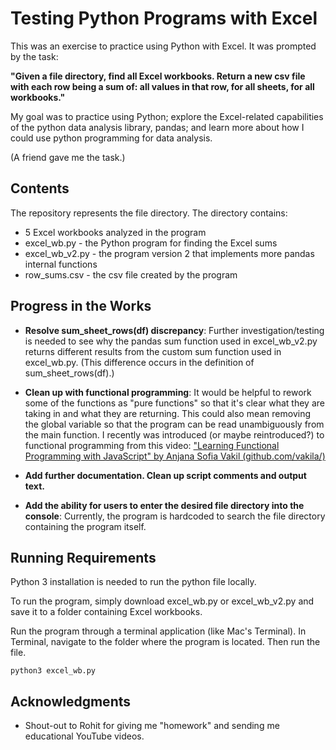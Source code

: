 # Testing Python Programs with Excel

This was an exercise to practice using Python with Excel. It was prompted by the task:

**"Given a file directory, find all Excel workbooks. Return a new csv file with each row being a sum of: all values in that row, for all sheets, for all workbooks."**

My goal was to practice using Python; explore the Excel-related capabilities of the python data analysis library, pandas; and learn more about how I could use python programming for data analysis.

(A friend gave me the task.)

## Contents

The repository represents the file directory. The directory contains:

* 5 Excel workbooks analyzed in the program 
* excel_wb.py - the Python program for finding the Excel sums
* excel_wb_v2.py - the program version 2 that implements more pandas internal functions
* row_sums.csv - the csv file created by the program

## Progress in the Works

* **Resolve sum_sheet_rows(df) discrepancy**: 
Further investigation/testing is needed to see why the pandas sum function used in excel_wb_v2.py returns different results from the custom sum function used in excel_wb.py.
(This difference occurs in the definition of sum_sheet_rows(df).)

* **Clean up with functional programming**:
It would be helpful to rework some of the functions as "pure functions" so that it's clear what they are taking in and what they are returning. This could also mean removing the global variable so that the program can be read unambiguously from the main function.
I recently was introduced (or maybe reintroduced?) to functional programming from this video: ["Learning Functional Programming with JavaScript" by Anjana Sofia Vakil (github.com/vakila/)](https://www.youtube.com/watch?v=e-5obm1G_FY)


* **Add further documentation. Clean up script comments and output text.**

* **Add the ability for users to enter the desired file directory into the console**:
Currently, the program is hardcoded to search the file directory containing the program itself.

## Running Requirements

Python 3 installation is needed to run the python file locally.

To run the program, simply download excel_wb.py or excel_wb_v2.py and save it to a folder containing Excel workbooks.

Run the program through a terminal application (like Mac's Terminal). 
In Terminal, navigate to the folder where the program is located. Then run the file.

```
python3 excel_wb.py
```

## Acknowledgments

* Shout-out to Rohit for giving me "homework" and sending me educational YouTube videos. 
